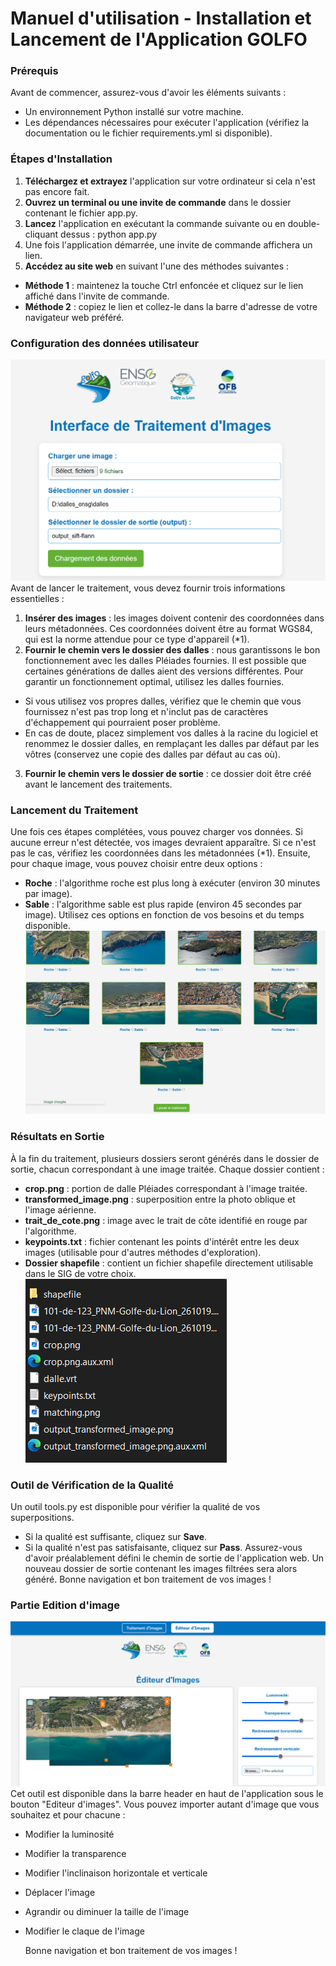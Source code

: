 # Manuel d'utilisation - Installation et Lancement de l'Application GOLFO

### Prérequis
Avant de commencer, assurez-vous d'avoir les éléments suivants :
* Un environnement Python installé sur votre machine.
* Les dépendances nécessaires pour exécuter l'application (vérifiez la documentation ou le fichier requirements.yml si disponible).

### Étapes d'Installation
1.	**Téléchargez et extrayez** l'application sur votre ordinateur si cela n'est pas encore fait.
2.	**Ouvrez un terminal ou une invite de commande** dans le dossier contenant le fichier app.py.
3.	**Lancez** l'application en exécutant la commande suivante ou en double-cliquant dessus :
python app.py
4.	Une fois l'application démarrée, une invite de commande affichera un lien.
5.	**Accédez au site web** en suivant l'une des méthodes suivantes :
* **Méthode 1** : maintenez la touche Ctrl enfoncée et cliquez sur le lien affiché dans l'invite de commande.
* **Méthode 2** : copiez le lien et collez-le dans la barre d'adresse de votre navigateur web préféré.

### Configuration des données utilisateur
![Ouverture du terminal](images/frontend.png)
Avant de lancer le traitement, vous devez fournir trois informations essentielles :
1.	**Insérer des images** : les images doivent contenir des coordonnées dans leurs métadonnées. Ces coordonnées doivent être au format WGS84, qui est la norme attendue pour ce type d'appareil (*1).
2.	**Fournir le chemin vers le dossier des dalles** : nous garantissons le bon fonctionnement avec les dalles Pléiades fournies. Il est possible que certaines générations de dalles aient des versions différentes. Pour garantir un fonctionnement optimal, utilisez les dalles fournies.
* Si vous utilisez vos propres dalles, vérifiez que le chemin que vous fournissez n'est pas trop long et n'inclut pas de caractères d'échappement qui pourraient poser problème.
* En cas de doute, placez simplement vos dalles à la racine du logiciel et renommez le dossier dalles, en remplaçant les dalles par défaut par les vôtres (conservez une copie des dalles par défaut au cas où).
3.	**Fournir le chemin vers le dossier de sortie** : ce dossier doit être créé avant le lancement des traitements.

### Lancement du Traitement
Une fois ces étapes complétées, vous pouvez charger vos données. Si aucune erreur n'est détectée, vos images devraient apparaître. Si ce n'est pas le cas, vérifiez les coordonnées dans les métadonnées (*1).
Ensuite, pour chaque image, vous pouvez choisir entre deux options :
* **Roche** : l'algorithme roche est plus long à exécuter (environ 30 minutes par image).
* **Sable** : l'algorithme sable est plus rapide (environ 45 secondes par image). Utilisez ces options en fonction de vos besoins et du temps disponible.
![Ouverture du terminal](images/choix.png)
### Résultats en Sortie
À la fin du traitement, plusieurs dossiers seront générés dans le dossier de sortie, chacun correspondant à une image traitée. Chaque dossier contient :
* **crop.png** : portion de dalle Pléiades correspondant à l'image traitée.
* **transformed_image.png** : superposition entre la photo oblique et l'image aérienne.
* **trait_de_cote.png** : image avec le trait de côte identifié en rouge par l'algorithme.
* **keypoints.txt** : fichier contenant les points d'intérêt entre les deux images (utilisable pour d'autres méthodes d'exploration).
* **Dossier shapefile** : contient un fichier shapefile directement utilisable dans le SIG de votre choix.
![Ouverture du terminal](images/sortie.PNG)

### Outil de Vérification de la Qualité
Un outil tools.py est disponible pour vérifier la qualité de vos superpositions.
* Si la qualité est suffisante, cliquez sur **Save**.
* Si la qualité n'est pas satisfaisante, cliquez sur **Pass**.
Assurez-vous d'avoir préalablement défini le chemin de sortie de l'application web. Un nouveau dossier de sortie contenant les images filtrées sera alors généré.
Bonne navigation et bon traitement de vos images !

### Partie Edition d'image
![Ouverture du terminal](images/edit.PNG)
Cet outil est disponible dans la barre header en haut de l'application sous le bouton "Editeur d'images". 
Vous pouvez importer autant d'image que vous souhaitez et pour chacune : 
* Modifier la luminosité
* Modifier la transparence
* Modifier l'inclinaison horizontale et verticale
* Déplacer l'image
* Agrandir ou diminuer la taille de l'image
* Modifier le claque de l'image

  Bonne navigation et bon traitement de vos images !

